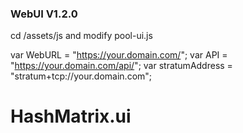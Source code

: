 ### WebUI V1.2.0

cd /assets/js and modify pool-ui.js

var WebURL = "https://your.domain.com/";
var API = "https://your.domain.com/api/";
var stratumAddress = "stratum+tcp://your.domain.com";






# HashMatrix.ui
